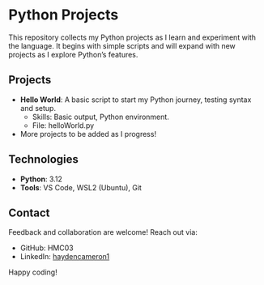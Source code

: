 # Python Projects
This repository collects my Python projects as I learn and experiment with the language. It begins with simple scripts and will expand with new projects as I explore Python’s features.

## Projects
- **Hello World**: A basic script to start my Python journey, testing syntax and setup.
  - Skills: Basic output, Python environment.
  - File: helloWorld.py
- More projects to be added as I progress!

## Technologies
- **Python**: 3.12
- **Tools**: VS Code, WSL2 (Ubuntu), Git

## Contact
Feedback and collaboration are welcome! Reach out via:
- GitHub: HMC03
- LinkedIn: [haydencameron1](https://www.linkedin.com/in/haydencameron1/)

Happy coding!
